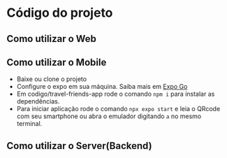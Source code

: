 # Código do projeto

## Como utilizar o Web

## Como utilizar o Mobile

- Baixe ou clone o projeto
- Configure o expo em sua máquina. Saiba mais em [Expo Go](https://docs.expo.dev/)
- Em codigo/travel-friends-app rode o comando ```npm i``` para instalar as dependências.
- Para iniciar aplicação rode o comando ```npx expo start``` e leia o QRcode com seu smartphone ou abra o emulador digitando ```a``` no mesmo terminal.

## Como utilizar o Server(Backend)
